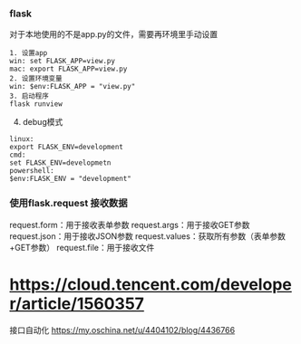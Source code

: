 ### flask 
对于本地使用的不是app.py的文件，需要再环境里手动设置
```
1. 设置app
win: set FLASK_APP=view.py
mac: export FLASK_APP=view.py
2. 设置环境变量
win: $env:FLASK_APP = "view.py"
3. 启动程序
flask runview
```
4. debug模式
```
linux:
export FLASK_ENV=development
cmd:
set FLASK_ENV=developmetn
powershell:
$env:FLASK_ENV = "development"
```


### 使用flask.request 接收数据
request.form：用于接收表单参数
request.args：用于接收GET参数
request.json：用于接收JSON参数
request.values：获取所有参数（表单参数+GET参数）
request.file：用于接收文件

# https://cloud.tencent.com/developer/article/1560357

接口自动化
https://my.oschina.net/u/4404102/blog/4436766